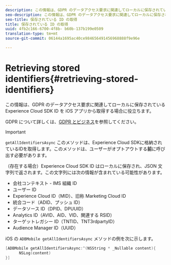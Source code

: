 ```yaml
---
description: この情報は、GDPR のデータアクセス要求に関連してローカルに保存されている Experience Cloud SDK ID を iOS アプリから取得する場合に役立ちます。
seo-description: この情報は、GDPR のデータアクセス要求に関連してローカルに保存されている Experience Cloud SDK ID を iOS アプリから取得する場合に役立ちます。
seo-title: 保存されている ID の取得
title: 保存されている ID の取得
uuid: 4fb2c166-6700-4f8b- b60b-137b199e0509
translation-type: tm+mt
source-git-commit: 06144a1695ac40ce984656491456968888f9e96e

---
```



# Retrieving stored identifiers{#retrieving-stored-identifiers}

この情報は、GDPR のデータアクセス要求に関連してローカルに保存されている Experience Cloud SDK ID を iOS アプリから取得する場合に役立ちます。

GDPR について詳しくは、[GDPR とビジネス](https://www.adobe.com/privacy/general-data-protection-regulation.html)を参照してください。

>[!IMPORTANT]
>
>`getAllIdentifiersAsync` このメソッドは、Experience Cloud SDKに格納されているIDを取得します。このメソッドは、ユーザーがオプトアウトする&#x200B;**前**&#x200B;に呼び出す必要があります。

（存在する場合）Experience Cloud SDK ID はローカルに保存され、JSON 文字列で返されます。この文字列には次の情報が含まれている可能性があります。

* 会社コンテキスト - IMS 組織 ID
* ユーザー ID
* Experience Cloud ID（MID）、旧称 Marketing Cloud ID
* 統合コード（ADID、プッシュ ID）
* データソース ID（DPID、DPUUID）
* Analytics ID（AVID、AID、VID、関連する RSID）
* ターゲットレガシー ID（TNTID、TNT3rdpartyID）
* Audience Manager ID（UUID）

iOS の `ADBMobile getAllIdentifiersAsync` メソッドの例を次に示します。

```objective-c
[ADBMobile getAllIdentifiersAsync:^(NSString * _Nullable content){
      NSLog(content) 
}]
```

